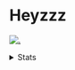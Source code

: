 # Heyzzz  

[![.](https://skillicons.dev/icons?i=js,java)](https://skillicons.dev)  

<details>
<summary>Stats</summary
<!--START_SECTION:waka-->

```txt
JSON         9 mins          ██████████████▒░░░░░░░░░░   56.67 %
TypeScript   6 mins          ██████████▒░░░░░░░░░░░░░░   41.08 %
JavaScript   0 secs          ▓░░░░░░░░░░░░░░░░░░░░░░░░   02.25 %
```

<!--END_SECTION:waka-->
</details>
